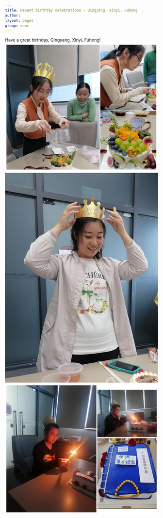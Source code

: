 ```yaml
---
title: Recent birthday celebrations - Qingyang, Xinyi, Fuhong
author:
layout: pages
group: news
---
```

Have a great birthday, Qingyang, Xinyi, Fuhong!
<span class="image fit"><img src="/images/QY_BDay2022.png"   alt="QY_BDay2022"     class="img-responsive"></span>
<span class="image fit"><img src="/images/Xinyi_Bday2022.jpg"   alt="Xinyi_Bday2022"     class="img-responsive"></span>
<span class="image fit"><img src="/images/FH_BDay2022.png"   alt="FH_BDay2022"     class="img-responsive"></span>
